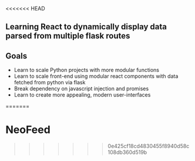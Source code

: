 <<<<<<< HEAD
## Learning React to dynamically display data parsed from multiple flask routes 
## Goals
- Learn to scale Python projects with more modular functions
- Learn to scale front-end using modular react components with data fetched from python via flask
- Break dependency on javascript injection and promises
- Learn to create more appealing, modern user-interfaces 

=======
# NeoFeed
>>>>>>> 0e425cf18cd4830455f8940d58c108db360d519b
